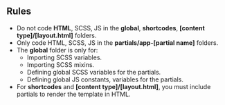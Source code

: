 

## Rules

* Do not code **HTML**, SCSS, JS in the **global**, **shortcodes**, **[content type]/[layout.html]** folders.
* Only code HTML, SCSS, JS in the **partials/app-[partial name]** folders.
* The **global** folder is only for:
  * Importing SCSS variables.
  * Importing SCSS mixins.
  * Defining global SCSS variables for the partials.
  * Defining global JS constants, variables for the partials.
* For **shortcodes** and **[content type]/[layout.html]**, you must include partials to render the template in HTML.
